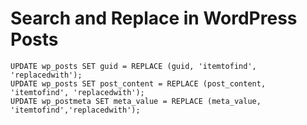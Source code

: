 # Search and Replace in WordPress Posts

```
UPDATE wp_posts SET guid = REPLACE (guid, 'itemtofind', 'replacedwith');
UPDATE wp_posts SET post_content = REPLACE (post_content, 'itemtofind', 'replacedwith');
UPDATE wp_postmeta SET meta_value = REPLACE (meta_value, 'itemtofind','replacedwith');
```